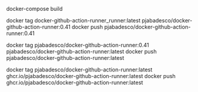 docker-compose build

docker tag docker-github-action-runner_runner:latest pjabadesco/docker-github-action-runner:0.41
docker push pjabadesco/docker-github-action-runner:0.41

docker tag pjabadesco/docker-github-action-runner:0.41 pjabadesco/docker-github-action-runner:latest
docker push pjabadesco/docker-github-action-runner:latest

docker tag pjabadesco/docker-github-action-runner:latest ghcr.io/pjabadesco/docker-github-action-runner:latest
docker push ghcr.io/pjabadesco/docker-github-action-runner:latest
